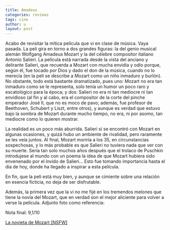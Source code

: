 ```yaml
---
title: Amadeus
categories: reviews
tags: cine
author: u
layout: post
---
```


Acabo de revisitar la mítica película que vi en clase de música. Vaya pasada. La peli gira en torno a dos grandes figuras: la del genio musical alemán Wolfgang Amadeus Mozart y la del célebre compositor italiano Antonio Salieri. La película está narrada desde la vista del anciano  y delirante Salieri, que recuerda a Mozart con mucha envidia y odio porque, según él, fue tocado por Dios y dado el don de la música, cuando no lo merecía (en la peli se describe a Mozart como un niño inmaduro y burlón). No obstante, todo está bastante dramatizado, pues uno: Mozart no era tan inmaduro como se le representa, solo tenía un humor un poco raro y escatológico para la época; y dos: Salieri no era ni tan mediocre ni tan envidioso (al fin y al cabo, era el compositor de la corte del pinche emperador José II, que no es moco de pavo; además, fue profesor de Beethoven, Schubert y Liszt, entre otros), y aunque es verdad que estuvo bajo la sombra de Mozart durante mucho tiempo, no era, ni por asomo, tan mediocre como lo quieren mostrar.

La realidad es un poco más aburrida. Salieri sí se encontró con Mozart en algunas ocasiones, y quizá hubo un ambiente de rivalidad, pero raramente se les veía juntos. Al final, Mozart moriría a los 35, en circunstancias sospechosas, y lo más probable es que  Salieri no tuviera nada que ver con su muerte. Sería tan solo muchos años después que el trolaco de Puschkin introdujese al mundo con un poema la idea de que Mozart hubiera sido envenenado por el ínvido de Salieri… Esto fue tomando importancia hasta el día de hoy, donde ha llegado a inspirar a esta película.

En fin, que la peli está muy bien, y aunque se cimiente sobre una relación en esencia ficticia, no deja de ser disfrutable.

Además, la primera vez que la vi no me fijé en los tremendos melones que tiene la novia del Mozart, que en verdad son el mejor aliciente para volver a verse la película. Adjunto foto como referencia:

Nota final: 9,1/10

[La novieta de Mozart [NSFW]](/reviews/_assets/jaca-mozart.jpg)
